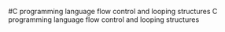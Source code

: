 #C programming language flow control and looping structures
C programming language flow control and looping structures

